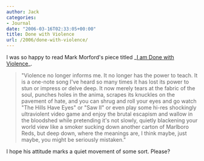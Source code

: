 ```yaml
---
author: Jack
categories:
- Journal
date: "2006-03-16T02:33:05+00:00"
title: Done with Violence
url: /2006/done-with-violence/
---
```


I was so happy to read Mark Morford's piece titled \_[I am Done with Violence][1]\_. 

> "Violence no longer informs me. It no longer has the power to teach. It is a one-note song I've heard so many times it has lost its power to stun or impress or delve deep. It now merely tears at the fabric of the soul, punches holes in the anima, scrapes its knuckles on the pavement of hate, and you can shrug and roll your eyes and go watch "The Hills Have Eyes" or "Saw II" or even play some hi-res shockingly ultraviolent video game and enjoy the brutal escapism and wallow in the bloodshed while pretending it's not slowly, quietly blackening your world view like a smoker sucking down another carton of Marlboro Reds, but deep down, where the meanings are, I think maybe, just maybe, you might be seriously mistaken." 

I hope his attitude marks a quiet movement of some sort. Please? 

[1]: <http://www.sfgate.com/cgi-bin/article.cgi?f=/g/a/2006/03/15/notes031506.DTL>